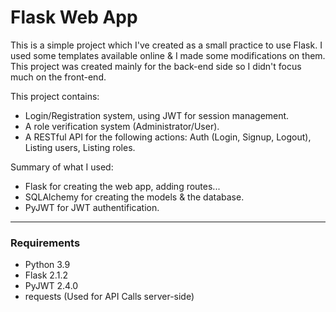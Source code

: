 # Flask Web App

This is a simple project which I've created as a small practice to use Flask. I used some templates available online & I made some modifications on them.
This project was created mainly for the back-end side so I didn't focus much on the front-end.

This project contains:
* Login/Registration system, using JWT for session management.
* A role verification system (Administrator/User).
* A RESTful API for the following actions: Auth (Login, Signup, Logout), Listing users, Listing roles.


Summary of what I used:
* Flask for creating the web app, adding routes...
* SQLAlchemy for creating the models & the database.
* PyJWT for JWT authentification.

<hr>

### Requirements
* Python 3.9
* Flask 2.1.2
* PyJWT 2.4.0
* requests (Used for API Calls server-side)
